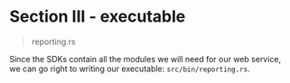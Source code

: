 # Section III - executable

> reporting.rs

Since the SDKs contain all the modules we will need for our web service, we can go right to writing our executable: `src/bin/reporting.rs`.

